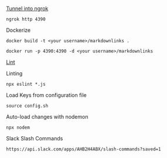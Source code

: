 [Tunnel into ngrok](https://api.slack.com/tutorials/tunneling-with-ngrok)

`ngrok http 4390`

Dockerize

`docker build -t <your username>/markdownlinks .`

`docker run -p 4390:4390 -d <your username>/markdownlinks`

[Lint](https://eslint.org/docs/user-guide/getting-started)

Linting

`npx eslint *.js`

Load Keys from configuration file

`source config.sh`

Auto-load changes with nodemon

`npx nodem`

Slack Slash Commands

`https://api.slack.com/apps/AHB2H4ABX/slash-commands?saved=1`
